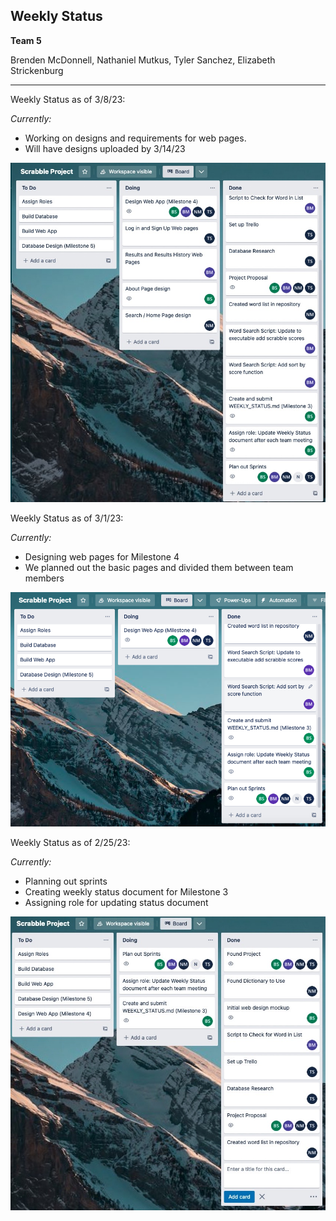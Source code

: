## Weekly Status
**Team 5**

Brenden McDonnell, Nathaniel Mutkus, Tyler Sanchez, Elizabeth Strickenburg
______________

Weekly Status as of 3/8/23:

*Currently:*
- Working on designs and requirements for web pages.
- Will have designs uploaded by 3/14/23

<img src="images/WeeklyStatus3.7.23.jpg">

Weekly Status as of 3/1/23:

*Currently:*
- Designing web pages for Milestone 4
- We planned out the basic pages and divided them between team members

<img src="images/Weekly_Status_2023-03-01.png">

Weekly Status as of 2/25/23: 

*Currently:*
- Planning out sprints
- Creating weekly status document for Milestone 3
- Assigning role for updating status document

<img src="images/Trello_2_25_23.jpg">